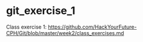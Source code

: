 # git_exercise_1
Class exercise 1: https://github.com/HackYourFuture-CPH/Git/blob/master/week2/class_exercises.md
